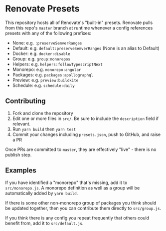 # Renovate Presets

This repository hosts all of Renovate's "built-in" presets. Renovate pulls from this repo's `master` branch at runtime whenever a config references presets with any of the following prefixes:

- None: e.g. `:preserveSemverRanges`
- Default: e.g. `default:preserveSemverRanges` (None is an alias to Default)
- Docker: e.g. `docker:disable`
- Group: e.g. `group:monorepos`
- Helpers: e.g. `helpers:followTypescriptNext`
- Monorepo: e.g. `monorepo:angular`
- Packages: e.g. `packages:apollographql`
- Preview: e.g. `preview:buildkite`
- Schedule: e.g. `schedule:daily`

## Contributing

1. Fork and clone the repository
2. Edit one or more files in `src/`. Be sure to include the `description` field if relevant.
3. Run `yarn build` then `yarn test`
4. Commit your changes including `presets.json`, push to GitHub, and raise a PR

Once PRs are committed to `master`, they are effectively "live" - there is no publish step.

## Examples

If you have identified a "monorepo" that's missing, add it to `src/monorepo.js`. A monorepo definition as well as a group will be automatically added by `yarn build`.

If there is some other non-monorepo group of packages you think should be updated together, then you can contribute them directly to `src/group.js`.

If you think there is any config you repeat frequently that others could benefit from, add it to `src/default.js`.
